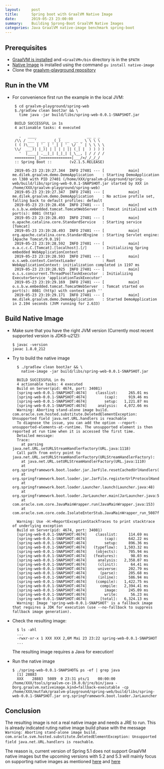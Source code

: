 ```yaml
---
layout:     post
title:      Spring boot with GraalVM Native Image
date:       2019-05-23 23:00:00
summary:    Building Sprong-Boot GraalVM Native Images
categories: Java GraalVM native-image benchmark spring-boot
---
```


## Prerequisites

* [GraalVM is installed](https://github.com/oracle/graal/releases) and `<GraalVM>/bin` directory is in the `$PATH`
* [Native Image](https://www.graalvm.org/docs/reference-manual/aot-compilation/) is installed using the command `gu install native-image`
* Clone the [graalvm-playground repository](https://github.com/hakandilek/graalvm-playground)

## Run in the VM

* For convenience first run the example in the local JVM:

   ```shell
    $ cd graalvm-playground/spring-web
    $./gradlew clean bootJar && \
      time java -jar build/libs/spring-web-0.0.1-SNAPSHOT.jar

    BUILD SUCCESSFUL in 1s
    4 actionable tasks: 4 executed

      .   ____          _            __ _ _
    /\\ / ___'_ __ _ _(_)_ __  __ _ \ \ \ \
    ( ( )\___ | '_ | '_| | '_ \/ _` | \ \ \ \
    \\/  ___)| |_)| | | | | || (_| |  ) ) ) )
      '  |____| .__|_| |_|_| |_\__, | / / / /
    =========|_|==============|___/=/_/_/_/
    :: Spring Boot ::        (v2.1.5.RELEASE)

    2019-05-23 23:19:27.344  INFO 27401 --- [           main] me.dilek.graalvm.demo.DemoApplication    : Starting DemoApplication on l380 with PID 27401 (/home/XXX/graalvm-playground/spring-web/build/libs/spring-web-0.0.1-SNAPSHOT.jar started by XXX in /home/XXX/graalvm-playground/spring-web)
    2019-05-23 23:19:27.347  INFO 27401 --- [           main] me.dilek.graalvm.demo.DemoApplication    : No active profile set, falling back to default profiles: default
    2019-05-23 23:19:28.456  INFO 27401 --- [           main] o.s.b.w.embedded.tomcat.TomcatWebServer  : Tomcat initialized with port(s): 8081 (http)
    2019-05-23 23:19:28.493  INFO 27401 --- [           main] o.apache.catalina.core.StandardService   : Starting service [Tomcat]
    2019-05-23 23:19:28.493  INFO 27401 --- [           main] org.apache.catalina.core.StandardEngine  : Starting Servlet engine: [Apache Tomcat/9.0.19]
    2019-05-23 23:19:28.592  INFO 27401 --- [           main] o.a.c.c.C.[Tomcat].[localhost].[/]       : Initializing Spring embedded WebApplicationContext
    2019-05-23 23:19:28.593  INFO 27401 --- [           main] o.s.web.context.ContextLoader            : Root WebApplicationContext: initialization completed in 1197 ms
    2019-05-23 23:19:28.925  INFO 27401 --- [           main] o.s.s.concurrent.ThreadPoolTaskExecutor  : Initializing ExecutorService 'applicationTaskExecutor'
    2019-05-23 23:19:29.169  INFO 27401 --- [           main] o.s.b.w.embedded.tomcat.TomcatWebServer  : Tomcat started on port(s): 8081 (http) with context path ''
    2019-05-23 23:19:29.171  INFO 27401 --- [           main] me.dilek.graalvm.demo.DemoApplication    : Started DemoApplication in 2.194 seconds (JVM running for 2.633)

    ```

## Build Native Image

* Make sure that you have the right JVM version (Currently most recent supported version is JDK8-u212):

  ```shell
  $ javac -version
  javac 1.8.0_212
  ```

* Try to build the native image

  ```shell
    $ ./gradlew clean bootJar && \
      native-image -jar build/libs/spring-web-0.0.1-SNAPSHOT.jar

    BUILD SUCCESSFUL in 0s
    4 actionable tasks: 4 executed
    Build on Server(pid: 4674, port: 34081)
    [spring-web-0.0.1-SNAPSHOT:4674]    classlist:     265.01 ms
    [spring-web-0.0.1-SNAPSHOT:4674]        (cap):     919.46 ms
    [spring-web-0.0.1-SNAPSHOT:4674]        setup:   1,221.87 ms
    [spring-web-0.0.1-SNAPSHOT:4674]     analysis:   4,072.66 ms
    Warning: Aborting stand-alone image build. com.oracle.svm.hosted.substitute.DeletedElementException: Unsupported field java.net.URL.handlers is reachable
    To diagnose the issue, you can add the option --report-unsupported-elements-at-runtime. The unsupported element is then reported at run time when it is accessed the first time.
    Detailed message:
    Trace: 
      at parsing java.net.URL.setURLStreamHandlerFactory(URL.java:1118)
    Call path from entry point to java.net.URL.setURLStreamHandlerFactory(URLStreamHandlerFactory): 
      at java.net.URL.setURLStreamHandlerFactory(URL.java:1110)
      at org.springframework.boot.loader.jar.JarFile.resetCachedUrlHandlers(JarFile.java:401)
      at org.springframework.boot.loader.jar.JarFile.registerUrlProtocolHandler(JarFile.java:391)
      at org.springframework.boot.loader.Launcher.launch(Launcher.java:48)
      at org.springframework.boot.loader.JarLauncher.main(JarLauncher.java:51)
      at com.oracle.svm.core.JavaMainWrapper.run(JavaMainWrapper.java:153)
      at com.oracle.svm.core.code.IsolateEnterStub.JavaMainWrapper_run_5087f5482cc9a6abc971913ece43acb471d2631b(generated:0)

    Warning: Use -H:+ReportExceptionStackTraces to print stacktrace of underlying exception
    Build on Server(pid: 4674, port: 34081)
    [spring-web-0.0.1-SNAPSHOT:4674]    classlist:     114.69 ms
    [spring-web-0.0.1-SNAPSHOT:4674]        (cap):     642.22 ms
    [spring-web-0.0.1-SNAPSHOT:4674]        setup:     896.36 ms
    [spring-web-0.0.1-SNAPSHOT:4674]   (typeflow):   1,503.32 ms
    [spring-web-0.0.1-SNAPSHOT:4674]    (objects):     705.94 ms
    [spring-web-0.0.1-SNAPSHOT:4674]   (features):      98.03 ms
    [spring-web-0.0.1-SNAPSHOT:4674]     analysis:   2,358.07 ms
    [spring-web-0.0.1-SNAPSHOT:4674]     (clinit):      64.41 ms
    [spring-web-0.0.1-SNAPSHOT:4674]     universe:     202.79 ms
    [spring-web-0.0.1-SNAPSHOT:4674]      (parse):     205.68 ms
    [spring-web-0.0.1-SNAPSHOT:4674]     (inline):     586.94 ms
    [spring-web-0.0.1-SNAPSHOT:4674]    (compile):   1,422.75 ms
    [spring-web-0.0.1-SNAPSHOT:4674]      compile:   2,394.41 ms
    [spring-web-0.0.1-SNAPSHOT:4674]        image:     245.09 ms
    [spring-web-0.0.1-SNAPSHOT:4674]        write:      56.23 ms
    [spring-web-0.0.1-SNAPSHOT:4674]      [total]:   6,324.13 ms
    Warning: Image 'spring-web-0.0.1-SNAPSHOT' is a fallback image that requires a JDK for execution (use --no-fallback to suppress fallback image generation).
  ```

* Check the resulting image:

  ```shell
    $ ls -ahl
    ...
    -rwxr-xr-x 1 XXX XXX 2,6M Mai 23 23:22 spring-web-0.0.1-SNAPSHOT
    ...
  ```

  The resulting image requires a Java for execution!

* Run the native image

  ```shell
  $ ./spring-web-0.0.1-SNAPSHOT& ps -ef | grep java
    [1] 28883
    XXX    28883  5089  0 23:31 pts/1    00:00:00 /home/XXX/tools/graalvm-ce-19.0.0/jre/bin/java -Dorg.graalvm.nativeimage.kind=fallback-executable -cp /home/XXX/mutfak/graalvm-playground/spring-web/build/libs/spring-web-0.0.1-SNAPSHOT.jar org.springframework.boot.loader.JarLauncher
  ```

## Conclusion

  The resulting image is not a real native image and needs a JRE to run. This is already indicated ruting native image build phase with the message `Warning: Aborting stand-alone image build. com.oracle.svm.hosted.substitute.DeletedElementException: Unsupported field java.net.URL.handlers is reachable`.

  The reason is, current version of Spring 5.1 does not support GraalVM native images but the upcoming versions with 5.2 and 5.3 will mainly focus on supporting native images as mentioned [here](https://github.com/spring-projects/spring-framework/wiki/GraalVM-native-image-support#support-of-native-images-at-spring-framework-level) and [here](https://github.com/spring-projects/spring-framework/issues/21529#issuecomment-453474115)

